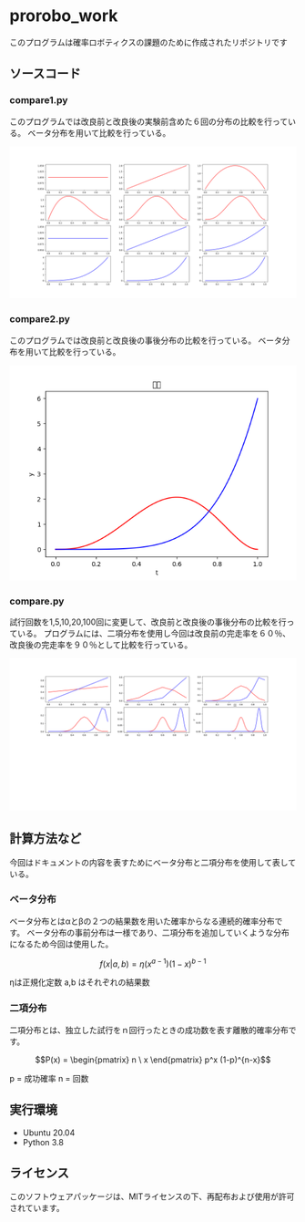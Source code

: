 # prorobo_work

このプログラムは確率ロボティクスの課題のために作成されたリポジトリです

## ソースコード

### compare1.py
このプログラムでは改良前と改良後の実験前含めた６回の分布の比較を行っている。
ベータ分布を用いて比較を行っている。

![事前・事後分布の比較](https://github.com/piropann/prorobo_work/blob/a31668c6a5c50c37fdb85bfe2bbef12e82c6cd0f/image/Figure_2.png)


### compare2.py
このプログラムでは改良前と改良後の事後分布の比較を行っている。
ベータ分布を用いて比較を行っている。

![事後分布の比較](https://github.com/piropann/prorobo_work/blob/a31668c6a5c50c37fdb85bfe2bbef12e82c6cd0f/image/Figure_3.png)

### compare.py
試行回数を1,5,10,20,100回に変更して、改良前と改良後の事後分布の比較を行っている。
プログラムには、二項分布を使用し今回は改良前の完走率を６０％、改良後の完走率を９０％として比較を行っている。

![事後分布の比較](https://github.com/piropann/prorobo_work/blob/a31668c6a5c50c37fdb85bfe2bbef12e82c6cd0f/image/Figure_1.png)

## 計算方法など
今回はドキュメントの内容を表すためにベータ分布と二項分布を使用して表している。

### ベータ分布
ベータ分布とはαとβの２つの結果数を用いた確率からなる連続的確率分布です。
ベータ分布の事前分布は一様であり、二項分布を追加していくような分布になるため今回は使用した。

```math
f(x|a,b) = η(x^{a-1})(1-x)^{b-1}
```

ηは正規化定数
a,b はそれぞれの結果数


### 二項分布
二項分布とは、独立した試行をｎ回行ったときの成功数を表す離散的確率分布です。

```math
P(x) = \begin{pmatrix}
n \
x
\end{pmatrix}
p^x (1-p)^{n-x}
```
p = 成功確率
n = 回数

## 実行環境
* Ubuntu 20.04
* Python 3.8

## ライセンス
このソフトウェアパッケージは、MITライセンスの下、再配布および使用が許可されています。

